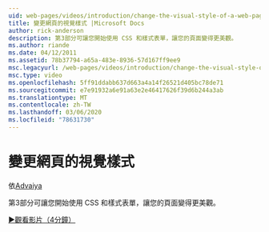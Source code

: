 ```yaml
---
uid: web-pages/videos/introduction/change-the-visual-style-of-a-web-page
title: 變更網頁的視覺樣式 |Microsoft Docs
author: rick-anderson
description: 第3部分可讓您開始使用 CSS 和樣式表單，讓您的頁面變得更美觀。
ms.author: riande
ms.date: 04/12/2011
ms.assetid: 78b37794-a65a-483e-8936-57d167ff9ee9
msc.legacyurl: /web-pages/videos/introduction/change-the-visual-style-of-a-web-page
msc.type: video
ms.openlocfilehash: 5ff91ddabb637d663a4a14f26521d405bc78de71
ms.sourcegitcommit: e7e91932a6e91a63e2e46417626f39d6b244a3ab
ms.translationtype: MT
ms.contentlocale: zh-TW
ms.lasthandoff: 03/06/2020
ms.locfileid: "78631730"
---
```

# <a name="change-the-visual-style-of-a-web-page"></a>變更網頁的視覺樣式

依[Advaiya](https://twitter.com/Advaiyasolns)

第3部分可讓您開始使用 CSS 和樣式表單，讓您的頁面變得更美觀。

[&#9654;觀看影片（4分鐘）](https://channel9.msdn.com/Blogs/ASP-NET-Site-Videos/change-the-visual-style-of-a-web-page)
